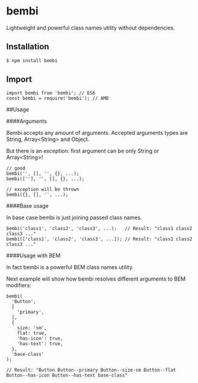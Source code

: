# bembi
Lightweight and powerful class names utility without dependencies.

## Installation
```sh
$ npm install bembi
```

## Import
```
import bembi from 'bembi'; // ES6
const bembi = require('bembi'); // AMD
```

##Usage

####Arguments

Bembi accepts any amount of arguments. Accepted arguments types are String, Array\<String> and Object.

But there is an exception: first argument can be only String or Array\<String>!
```
// good
bembi('', [], '', {}, ...);
bembi([''], '', [], {}, ...);
 
// exception will be thrown
bembi({}, [], '', ...);
```

####Base usage

In base case bembi is just joining passed class names.
```
bembi('class1', 'class2', 'class3', ...);   // Result: "class1 class2 class3 ..."
bembi(['class1', 'class2', 'class3', ...]); // Result: "class1 class2 class3 ..."
```

####Usage with BEM

In fact bembi is a powerful BEM class names utility.

Next example will show how bembi resolves different arguments to BEM modifiers: 
```
bembi(
  'Button',
  [
    'primary',
  ],
  {
    size: 'sm',
    flat: true,
    'has-icon': true,
    'has-text': true,
  },
  'base-class'
);

// Result: "Button Button--primary Button--size-sm Button--flat Button--has-icon Button--has-text base-class"
```
